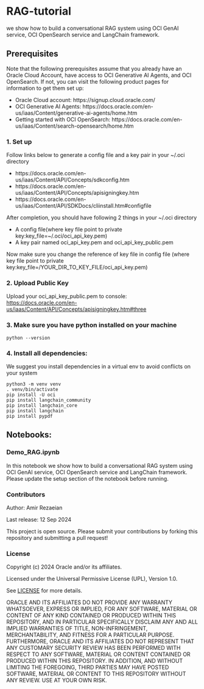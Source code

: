 # RAG-tutorial
we show how to build a conversational RAG system using OCI GenAI service, OCI OpenSearch service and LangChain framework.

## Prerequisites

Note that the following prerequisites assume that you already have an Oracle Cloud Account, have access to OCI Generative AI Agents, and OCI OpenSearch. 
If not, you can visit the following product pages for information to get them set up:
<ul><li> Oracle Cloud account: https://signup.cloud.oracle.com/ </li>
<li> OCI Generative AI Agents: https://docs.oracle.com/en-us/iaas/Content/generative-ai-agents/home.htm </li>
<li> Getting started with OCI OpenSearch: https://docs.oracle.com/en-us/iaas/Content/search-opensearch/home.htm </li>
</ul>

### 1. Set up

Follow links below to generate a config file and a key pair in your ~/.oci directory
<ul><li> https://docs.oracle.com/en-us/iaas/Content/API/Concepts/sdkconfig.htm </li>
<li> https://docs.oracle.com/en-us/iaas/Content/API/Concepts/apisigningkey.htm </li>
<li> https://docs.oracle.com/en-us/iaas/Content/API/SDKDocs/cliinstall.htm#configfile </li>
</ul>
After completion, you should have following 2 things in your ~/.oci directory 
<ul><li> A config file(where key file point to private key:key_file=~/.oci/oci_api_key.pem) </li>
<li> A key pair named oci_api_key.pem and oci_api_key_public.pem </li>
</ul>    

Now make sure you change the reference of key file in config file (where key file point to private key:key_file=/YOUR_DIR_TO_KEY_FILE/oci_api_key.pem)

### 2. Upload Public Key

Upload your oci_api_key_public.pem to console: https://docs.oracle.com/en-us/iaas/Content/API/Concepts/apisigningkey.htm#three


### 3. Make sure you have python installed on your machine
```
python --version
```
 
### 4. Install all dependencies:

We suggest you install dependencies in a virtual env to avoid conflicts on your system
```
python3 -m venv venv
. venv/bin/activate
pip install -U oci
pip install langchain_community
pip install langchain_core
pip install langchain
pip install pypdf
```

## Notebooks:

### Demo_RAG.ipynb

In this notebook we show how to build a conversational RAG system using OCI GenAI service, OCI OpenSearch service and LangChain framework. 
Please update the setup section of the notebook before running. 


### Contributors

Author: Amir Rezaeian

Last release: 12 Sep 2024

This project is open source. Please submit your contributions by forking this repository and submitting a pull request!  

### License

Copyright (c) 2024 Oracle and/or its affiliates.

Licensed under the Universal Permissive License (UPL), Version 1.0.

See [LICENSE](LICENSE) for more details.

ORACLE AND ITS AFFILIATES DO NOT PROVIDE ANY WARRANTY WHATSOEVER, EXPRESS OR IMPLIED, FOR ANY SOFTWARE, MATERIAL OR CONTENT OF ANY KIND CONTAINED OR PRODUCED WITHIN THIS REPOSITORY, AND IN PARTICULAR SPECIFICALLY DISCLAIM ANY AND ALL IMPLIED WARRANTIES OF TITLE, NON-INFRINGEMENT, MERCHANTABILITY, AND FITNESS FOR A PARTICULAR PURPOSE.  FURTHERMORE, ORACLE AND ITS AFFILIATES DO NOT REPRESENT THAT ANY CUSTOMARY SECURITY REVIEW HAS BEEN PERFORMED WITH RESPECT TO ANY SOFTWARE, MATERIAL OR CONTENT CONTAINED OR PRODUCED WITHIN THIS REPOSITORY. IN ADDITION, AND WITHOUT LIMITING THE FOREGOING, THIRD PARTIES MAY HAVE POSTED SOFTWARE, MATERIAL OR CONTENT TO THIS REPOSITORY WITHOUT ANY REVIEW. USE AT YOUR OWN RISK.
